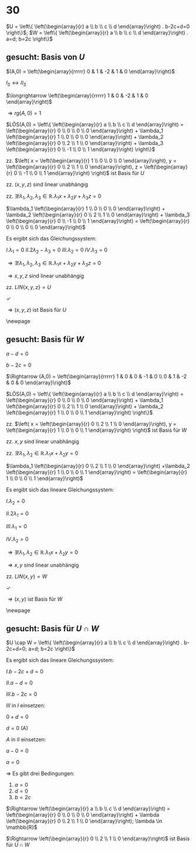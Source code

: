 # 30

$U = \left\{ \left(\begin{array}{r} a \\ b \\ c \\ d \end{array}\right) . b-2c+d=0 \right\}$;
$W = \left\{ \left(\begin{array}{r} a \\ b \\ c \\ d \end{array}\right) . a=d; b=2c \right\}$

## gesucht: Basis von $U$

$(A,0) = \left(\begin{array}{rrrrr} 0 & 1 & -2 & 1 & 0 \end{array}\right)$

$I_S \leftrightarrow II_S$

$\longrightarrow \left(\begin{array}{rrrrr} 1 & 0 & -2 & 1 & 0 \end{array}\right)$

$\Rightarrow rg(A,0) = 1$

$LÖS(A,0) = \left\{
\left(\begin{array}{r} a \\ b \\ c \\ d \end{array}\right) =
\left(\begin{array}{r} 0 \\ 0 \\ 0 \\ 0 \end{array}\right) +
\lambda_1 \left(\begin{array}{r} 1 \\ 0 \\ 0 \\ 0 \end{array}\right) +
\lambda_2 \left(\begin{array}{r} 0 \\ 2 \\ 1 \\ 0 \end{array}\right) +
\lambda_3 \left(\begin{array}{r} 0 \\ -1 \\ 0 \\ 1 \end{array}\right)
\right\}$

zz.
$\left(
x = \left(\begin{array}{r} 1 \\ 0 \\ 0 \\ 0 \end{array}\right),
y = \left(\begin{array}{r} 0 \\ 2 \\ 1 \\ 0 \end{array}\right),
z = \left(\begin{array}{r} 0 \\ -1 \\ 0 \\ 1 \end{array}\right)
\right)$
ist Basis für $U$

zz. $(x,y,z)$ sind linear unabhängig

zz. $\exists! \lambda_1, \lambda_2, \lambda_3 \in \mathbb{R} . \lambda_1 x + \lambda_2 y + \lambda_3 z = 0$

$\lambda_1 \left(\begin{array}{r} 1 \\ 0 \\ 0 \\ 0 \end{array}\right) +
\lambda_2 \left(\begin{array}{r} 0 \\ 2 \\ 1 \\ 0 \end{array}\right) +
\lambda_3 \left(\begin{array}{r} 0 \\ -1 \\ 0 \\ 1 \end{array}\right) =
\left(\begin{array}{r} 0 \\ 0 \\ 0 \\ 0 \end{array}\right)$

Es ergibt sich das Gleichungssystem:

$I. \lambda_1 = 0$
$II. 2 \lambda_2 - \lambda_3 = 0$
$III. \lambda_2 = 0$
$IV. \lambda_3 = 0$

$\Rightarrow \exists! \lambda_1, \lambda_2, \lambda_3 \in \mathbb{R} . \lambda_1 x + \lambda_2 y + \lambda_3 z = 0$

$\Rightarrow x,y,z$ sind linear unabhängig

zz. $LIN\{x,y,z\} = U$

$\checkmark$

$\Rightarrow (x,y,z)$ ist Basis für $U$

\newpage

## gesucht: Basis für $W$

$a-d = 0$

$b-2c=0$

$\Rightarrow (A,0) = 
\left(\begin{array}{rrrrr}
1 & 0 & 0 & -1 & 0 \\
0 & 1 & -2 & 0 & 0
\end{array}\right)$

$LÖS(A,0) = \left\{
\left(\begin{array}{r} a \\ b \\ c \\ d \end{array}\right) =
\left(\begin{array}{r} 0 \\ 0 \\ 0 \\ 0 \end{array}\right) +
\lambda_1 \left(\begin{array}{r} 0 \\ 2 \\ 1 \\ 0 \end{array}\right) +
\lambda_2 \left(\begin{array}{r} 1 \\ 0 \\ 0 \\ 1 \end{array}\right)
\right\}$

zz.
$\left( x = \left(\begin{array}{r} 0 \\ 2 \\ 1 \\ 0 \end{array}\right),
y = \left(\begin{array}{r} 1 \\ 0 \\ 0 \\ 1 \end{array}\right)
\right)$ ist Basis für $W$

zz. $x,y$ sind linear unabhängig

zz. $\exists! \lambda_1, \lambda_2 \in \mathbb{R} . \lambda_1 x + \lambda_2 y = 0$

$\lambda_1 \left(\begin{array}{r} 0 \\ 2 \\ 1 \\ 0 \end{array}\right)
+\lambda_2 \left(\begin{array}{r} 1 \\ 0 \\ 0 \\ 1 \end{array}\right)
= \left(\begin{array}{r} 1 \\ 0 \\ 0 \\ 1 \end{array}\right)$

Es ergibt sich das lineare Gleichungssystem:

$I. \lambda_2 = 0$

$II. 2\lambda_1 = 0$

$III. \lambda_1 = 0$

$IV. \lambda_2 = 0$

$\Rightarrow \exists! \lambda_1, \lambda_2 \in \mathbb{R} . \lambda_1 x + \lambda_2 y = 0$

$\Rightarrow x,y$ sind linear unabhängig

zz. $LIN\{x,y\} = W$

$\checkmark$

$\Rightarrow (x,y)$ ist Basis für $W$

\newpage

## gesucht: Basis für $U \cap W$

$U \cap W = \left\{ \left(\begin{array}{r} a \\ b \\ c \\ d \end{array}\right) . b-2c+d=0; a=d; b=2c \right\}$

Es ergibt sich das lineare Gleichungssystem:

$I. b-2c+d = 0$

$II. a-d = 0$

$III. b-2c = 0$

$III$ in $I$ einsetzen:

$0+d = 0$

$d=0$ (A)

$A$ in $II$ einsetzen:

$a-0 = 0$

$a=0$

$\Rightarrow$ Es gibt drei Bedingungen:

1. $a=0$
2. $d=0$
3. $b=2c$

$\Rightarrow
\left(\begin{array}{r} a \\ b \\ c \\ d \end{array}\right) =
\left(\begin{array}{r} 0 \\ 0 \\ 0 \\ 0 \end{array}\right) +
\lambda \left(\begin{array}{r} 0 \\ 2 \\ 1 \\ 0 \end{array}\right);
\lambda \in \mathbb{R}$

$\Rightarrow \left(\begin{array}{r} 0 \\ 2 \\ 1 \\ 0 \end{array}\right)$ ist Basis für $U \cap W$
